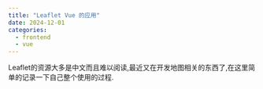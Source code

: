 ```yaml
---
title: "Leaflet Vue 的应用"
date: 2024-12-01
categories:
  - frontend
  - vue
---
```


Leaflet的资源大多是中文而且难以阅读,最近又在开发地图相关的东西了,在这里简单的记录一下自己整个使用的过程.
